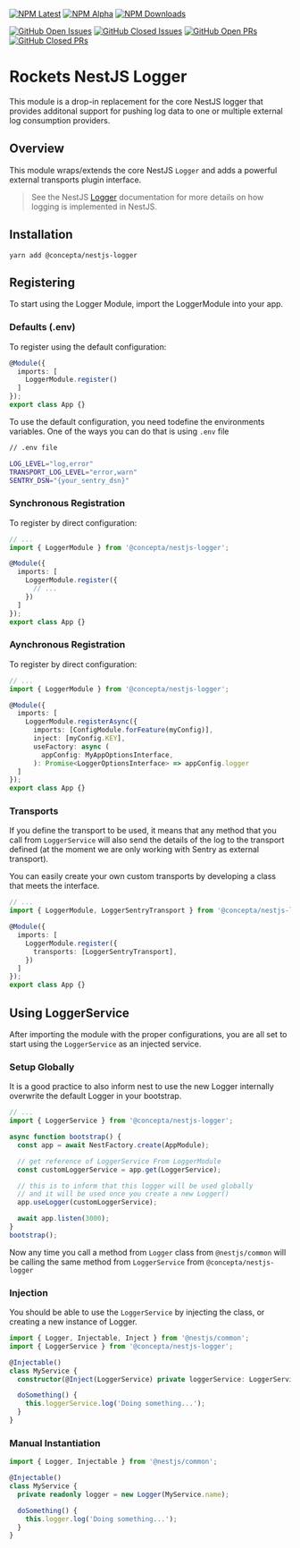 [![NPM Latest](https://img.shields.io/npm/v/@concepta/nestjs-logger)](https://www.npmjs.com/package/@concepta/nestjs-logger)
[![NPM Alpha](https://img.shields.io/npm/v/@concepta/nestjs-logger/alpha)](https://www.npmjs.com/package/@concepta/nestjs-nestjscontrol)
[![NPM Downloads](https://img.shields.io/npm/dw/@conceptadev/nestjs-logger)](https://www.npmjs.com/package/@concepta/nestjs-logger)

[![GitHub Open Issues](https://img.shields.io/github/issues/conceptadev/rockets/nestjs-logger)](https://github.com/conceptadev/rockets/labels/nestjs-logger)
[![GitHub Closed Issues](https://img.shields.io/github/issues-closed/conceptadev/rockets/nestjs-logger)](https://github.com/conceptadev/rockets/labels/nestjs-logger)
[![GitHub Open PRs](https://img.shields.io/github/issues-pr/conceptadev/rockets/nestjs-logger)](https://github.com/conceptadev/rockets/labels/nestjs-logger)
[![GitHub Closed PRs](https://img.shields.io/github/issues-pr-closed/conceptadev/rockets/nestjs-logger)](https://github.com/conceptadev/rockets/labels/nestjs-logger)

# Rockets NestJS Logger

This module is a drop-in replacement for the core NestJS logger that provides additonal support for pushing log data
to one or multiple external log consumption providers.

## Overview

This module wraps/extends the core NestJS `Logger` and adds a powerful external transports plugin interface.

> See the NestJS [Logger](https://docs.nestjs.com/techniques/logger) documentation
> for more details on how logging is implemented in NestJS.

## Installation

`yarn add @concepta/nestjs-logger`

## Registering

To start using the Logger Module, import the LoggerModule into your app.

### Defaults (.env)

To register using the default configuration:

```ts
@Module({
  imports: [
    LoggerModule.register()
  ]
});
export class App {}
```

To use the default configuration, you need todefine the environments variables.
One of the ways you can do that is using `.env` file

```zsh
// .env file

LOG_LEVEL="log,error"
TRANSPORT_LOG_LEVEL="error,warn"
SENTRY_DSN="{your_sentry_dsn}"
```

### Synchronous Registration

To register by direct configuration:

```ts
// ...
import { LoggerModule } from '@concepta/nestjs-logger';

@Module({
  imports: [
    LoggerModule.register({
      // ...
    })
  ]
});
export class App {}
```

### Aynchronous Registration

To register by direct configuration:

```ts
// ...
import { LoggerModule } from '@concepta/nestjs-logger';

@Module({
  imports: [
    LoggerModule.registerAsync({
      imports: [ConfigModule.forFeature(myConfig)],
      inject: [myConfig.KEY],
      useFactory: async (
        appConfig: MyAppOptionsInterface,
      ): Promise<LoggerOptionsInterface> => appConfig.logger
  ]
});
export class App {}
```

### Transports

If you define the transport to be used, it means that any method that you call from `LoggerService`
will also send the details of the log to the transport defined
(at the moment we are only working with Sentry as external transport).

You can easily create your own custom transports by developing a class that meets the interface.

```ts
// ...
import { LoggerModule, LoggerSentryTransport } from '@concepta/nestjs-logger';

@Module({
  imports: [
    LoggerModule.register({
      transports: [LoggerSentryTransport],
    })
  ]
});
export class App {}
```

## Using LoggerService

After importing the module with the proper configurations, you are all set to start using the `LoggerService` as an injected service.

### Setup Globally

It is a good practice to also inform nest to use the new Logger internally overwrite the default Logger in your bootstrap.

```ts
// ...
import { LoggerService } from '@concepta/nestjs-logger';

async function bootstrap() {
  const app = await NestFactory.create(AppModule);

  // get reference of LoggerService From LoggerModule
  const customLoggerService = app.get(LoggerService);

  // this is to inform that this logger will be used globally
  // and it will be used once you create a new Logger()
  app.useLogger(customLoggerService);

  await app.listen(3000);
}
bootstrap();
```

Now any time you call a method from `Logger` class from `@nestjs/common` will be calling the same
method from `LoggerService` from `@concepta/nestjs-logger`

### Injection

You should be able to use the `LoggerService` by injecting the class, or creating a new instance of Logger.

```ts
import { Logger, Injectable, Inject } from '@nestjs/common';
import { LoggerService } from '@concepta/nestjs-logger';

@Injectable()
class MyService {
  constructor(@Inject(LoggerService) private loggerService: LoggerService) {}

  doSomething() {
    this.loggerService.log('Doing something...');
  }
}
```

### Manual Instantiation

```ts
import { Logger, Injectable } from '@nestjs/common';

@Injectable()
class MyService {
  private readonly logger = new Logger(MyService.name);

  doSomething() {
    this.logger.log('Doing something...');
  }
}
```
